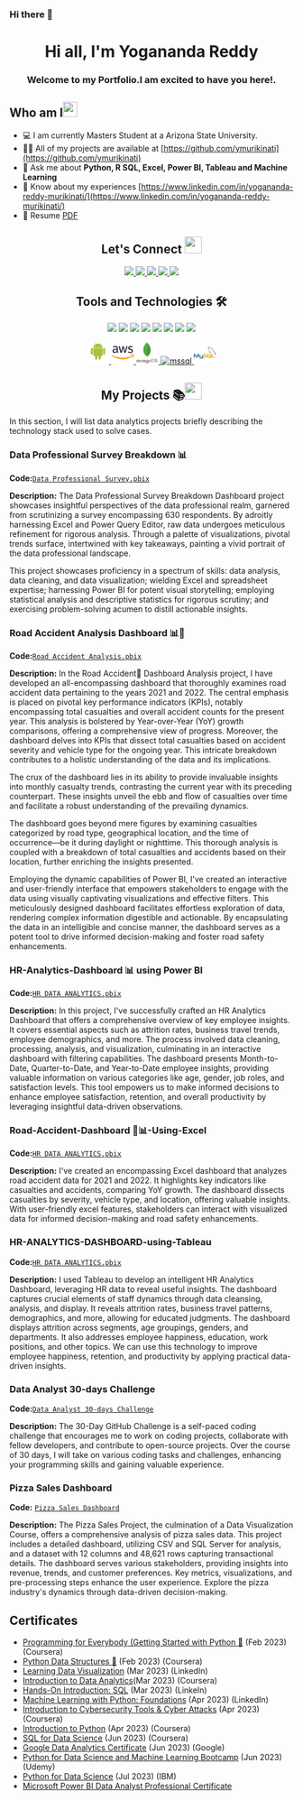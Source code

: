 ### Hi there 👋

<!--
**ymurikinati/ymurikinati** is a ✨ _special_ ✨ repository because its `README.md` (this file) appears on your GitHub profile.

Here are some ideas to get you started:

- 🔭 I’m currently working on ...
- 🌱 I’m currently learning ...
- 👯 I’m looking to collaborate on ...
- 🤔 I’m looking for help with ...
- 💬 Ask me about ...
- 📫 How to reach me: ...
- 😄 Pronouns: ...
- ⚡ Fun fact: ...
-->



<h1 align="center">Hi all, I'm Yogananda Reddy</h1>

<h3 align="center">Welcome to my Portfolio.I am excited to have you here!.</h3>



<h2 align="left">Who am I<img src="https://media.giphy.com/media/pDh3IDoUswmZrqdRip/giphy.gif" height="27px" width="25px"></h2>

- 💻 I am currently Masters Student at a Arizona State University.
- 👨‍💻 All of my projects are available at [https://github.com/ymurikinati](https://github.com/ymurikinati)
- 💬 Ask me about **Python, R SQL, Excel, Power BI, Tableau and Machine Learning**
- 📄 Know about my experiences [https://www.linkedin.com/in/yogananda-reddy-murikinati/](https://www.linkedin.com/in/yogananda-reddy-murikinati/)
- 📑 Resume [PDF](https://docs.google.com/document/d/1snUrllW1-FeiP4IkquYiWNaLiGfvybY4/edit)

<h2 align="center"> Let's Connect <img src="https://media.giphy.com/media/jOz35yxbuhvVQDKrce/giphy.gif" height="30px" width="30px"></h2>

<div align="center">
      <a href="https://www.linkedin.com/in/yogananda-reddy-murikinati/">
        <img src="https://img.shields.io/badge/LinkedIn-0077B5?style=for-the-badge&logo=linkedin&logoColor=white">
      </a>
      <a href="[https://www.instagram.com/1hanzla100/](https://www.upwork.com/workwith/1hanzla100)">
        <img src="https://img.shields.io/badge/UpWork-6FDA44?style=for-the-badge&logo=Upwork&logoColor=white">
      </a>
      <a href="https://github.com/ymurikinati">
        <img src="https://img.shields.io/badge/GitHub-100000?style=for-the-badge&logo=github&logoColor=white">
      </a>
      <a href="mailto:ymurikin@asu.edu">
        <img src="https://img.shields.io/badge/Gmail-D14836?style=for-the-badge&logo=gmail&logoColor=white">
      </a>
      <a href="https://www.datascienceportfol.io/ymurikinati">
        <img src="https://img.shields.io/badge/Portfolio-E4405F?style=for-the-badge&logo=Portfolio&logoColor=white">
      </a>
</div>

<h2 align="center">Tools and Technologies 🛠</h2>
<div align="center">
  <img src="https://img.shields.io/badge/Python-3776AB?style=for-the-badge&logo=python&logoColor=white"" />
  <img src="https://img.shields.io/badge/SQL-3776AB?style=for-the-badge&logo=SQL&logoColor=white" />
  <img src="https://img.shields.io/badge/EXCEL-3776AB?style=for-the-badge&logo=EXCEL&logoColor=Green" />
  <img src="https://img.shields.io/badge/Power BI-3776AB?style=for-the-badge&logo=PowerBI&logoColor=orange" />
  <img src="https://img.shields.io/badge/Tableau-3776AB?style=for-the-badge&logo=Tableau&logoColor=orange" />
  <img src="https://img.shields.io/badge/Machine Learning-3776AB?style=for-the-badge&logo=Machine Learning&logoColor=orange" />
  <img src="https://img.shields.io/badge/Cyber Security-3776AB?style=for-the-badge&logo=Cyber Security&logoColor=orange" />
 <img src="https://img.shields.io/badge/Java-3776AB?style=for-the-badge&logo=java&logoColor=orange" />
      <p align="center"> <a href="https://developer.android.com" target="_blank"> <img src="https://raw.githubusercontent.com/devicons/devicon/master/icons/android/android-original-wordmark.svg" alt="android" width="40" height="40"/> </a>
      <a href="https://aws.amazon.com" target="_blank"> <img src="https://raw.githubusercontent.com/devicons/devicon/master/icons/amazonwebservices/amazonwebservices-original-wordmark.svg" alt="aws" width="40" height="40"/> </a>
                   <a href="https://www.mongodb.com/" target="_blank"> <img src="https://raw.githubusercontent.com/devicons/devicon/master/icons/mongodb/mongodb-original-wordmark.svg" alt="mongodb" width="40" height="40"/> </a> <a href="https://www.microsoft.com/en-us/sql-server" target="_blank"> <img src="https://www.svgrepo.com/show/303229/microsoft-sql-server-logo.svg" alt="mssql" width="40" height="40"/> </a> <a href="https://www.mysql.com/" target="_blank"> <img src="https://raw.githubusercontent.com/devicons/devicon/master/icons/mysql/mysql-original-wordmark.svg" alt="mysql" width="40" height="40"/> </a>
      </p>
</div>




<h2 align="center"> My Projects 📚<img src="https://media.giphy.com/media/jOz35yxbuhvVQDKrce/giphy.gif" height="30px" width="30px"></h2>
In this section, I will list data analytics projects briefly describing the technology stack used to solve cases.

### Data Professional Survey Breakdown 📊
**Code:**[`Data Professional Survey.pbix`](https://github.com/ymurikinati/Data-Professional-Survey-Breakdown)

**Description:** The Data Professional Survey Breakdown Dashboard project showcases insightful perspectives of the data professional realm, garnered from scrutinizing a survey encompassing 630 respondents. By adroitly harnessing Excel and Power Query Editor, raw data undergoes meticulous refinement for rigorous analysis. Through a palette of visualizations, pivotal trends surface, intertwined with key takeaways, painting a vivid portrait of the data professional landscape.

This project showcases proficiency in a spectrum of skills: data analysis, data cleaning, and data visualization; wielding Excel and spreadsheet expertise; harnessing Power BI for potent visual storytelling; employing statistical analysis and descriptive statistics for rigorous scrutiny; and exercising problem-solving acumen to distill actionable insights.

### Road Accident Analysis Dashboard 📊🚦

**Code:**[`Road Accident Analysis.pbix`](https://github.com/ymurikinati/Road-Accident-Dashboard-Analysis)

**Description:** In the Road Accident🚗 Dashboard Analysis project, I have developed an all-encompassing dashboard that thoroughly examines road accident data pertaining to the years 2021 and 2022. The central emphasis is placed on pivotal key performance indicators (KPIs), notably encompassing total casualties and overall accident counts for the present year. This analysis is bolstered by Year-over-Year (YoY) growth comparisons, offering a comprehensive view of progress.
Moreover, the dashboard delves into KPIs that dissect total casualties based on accident severity and vehicle type for the ongoing year. This intricate breakdown contributes to a holistic understanding of the data and its implications.

The crux of the dashboard lies in its ability to provide invaluable insights into monthly casualty trends, contrasting the current year with its preceding counterpart. These insights unveil the ebb and flow of casualties over time and facilitate a robust understanding of the prevailing dynamics.

The dashboard goes beyond mere figures by examining casualties categorized by road type, geographical location, and the time of occurrence—be it during daylight or nighttime. This thorough analysis is coupled with a breakdown of total casualties and accidents based on their location, further enriching the insights presented.

Employing the dynamic capabilities of Power BI, I've created an interactive and user-friendly interface that empowers stakeholders to engage with the data using visually captivating visualizations and effective filters. This meticulously designed dashboard facilitates effortless exploration of data, rendering complex information digestible and actionable. By encapsulating the data in an intelligible and concise manner, the dashboard serves as a potent tool to drive informed decision-making and foster road safety enhancements.

### HR-Analytics-Dashboard 📊 using Power BI

**Code:**[`HR DATA ANALYTICS.pbix`](https://github.com/ymurikinati/HR-Analytics-Dashboard)

**Description:** In this project, I've successfully crafted an HR Analytics Dashboard that offers a comprehensive overview of key employee insights. It covers essential aspects such as attrition rates, business travel trends, employee demographics, and more. The process involved data cleaning, processing, analysis, and visualization, culminating in an interactive dashboard with filtering capabilities. The dashboard presents Month-to-Date, Quarter-to-Date, and Year-to-Date employee insights, providing valuable information on various categories like age, gender, job roles, and satisfaction levels. This tool empowers us to make informed decisions to enhance employee satisfaction, retention, and overall productivity by leveraging insightful data-driven observations.

### Road-Accident-Dashboard 🚦📊-Using-Excel

**Code:**[`HR DATA ANALYTICS.pbix`](https://github.com/ymurikinati/Road-Accident-Dashboard-Using-Excel)

**Description:** I've created an encompassing Excel dashboard that analyzes road accident data for 2021 and 2022. It highlights key indicators like casualties and accidents, comparing YoY growth. The dashboard dissects casualties by severity, vehicle type, and location, offering valuable insights. With user-friendly excel features, stakeholders can interact with visualized data for informed decision-making and road safety enhancements.

### HR-ANALYTICS-DASHBOARD-using-Tableau 

**Code:**[`HR DATA ANALYTICS.pbix`](https://github.com/ymurikinati/HR-ANALYTICS-DASHBOARD-using-Tableau)

**Description:** I used Tableau to develop an intelligent HR Analytics Dashboard, leveraging HR data to reveal useful insights. The dashboard captures crucial elements of staff dynamics through data cleansing, analysis, and display. It reveals attrition rates, business travel patterns, demographics, and more, allowing for educated judgments. The dashboard displays attrition across segments, age groupings, genders, and departments. It also addresses employee happiness, education, work positions, and other topics. We can use this technology to improve employee happiness, retention, and productivity by applying practical data-driven insights.

### Data Analyst 30-days Challenge

**Code:**[`Data Analyst 30-days Challenge`](https://github.com/ymurikinati/Yoga_Data_Analyst_Challenge_30_days)

**Description:** The 30-Day GitHub Challenge is a self-paced coding challenge that encourages me to work on coding projects, collaborate with fellow developers, and contribute to open-source projects. Over the course of 30 days, I will take on various coding tasks and challenges, enhancing your programming skills and gaining valuable experience.

### Pizza Sales Dashboard

**Code:** [`Pizza Sales Dashboard`](https://github.com/ymurikinati/Pizza-Sales-Dashboard)

**Description:** The Pizza Sales Project, the culmination of a Data Visualization Course, offers a comprehensive analysis of pizza sales data. This project includes a detailed dashboard, utilizing CSV and SQL Server for analysis, and a dataset with 12 columns and 48,621 rows capturing transactional details. The dashboard serves various stakeholders, providing insights into revenue, trends, and customer preferences. Key metrics, visualizations, and pre-processing steps enhance the user experience. Explore the pizza industry's dynamics through data-driven decision-making.


## Certificates

- [Programming for Everybody (Getting Started with Python 🐍](https://www.coursera.org/account/accomplishments/certificate/M8QAK9QRTU96) (Feb 2023) (Coursera)
- [Python Data Structures 🐍](https://www.coursera.org/account/accomplishments/certificate/GP2VWV7SL9HG) (Feb 2023) (Coursera)
- [Learning Data Visualization](https://www.linkedin.com/learning/certificates/8c669ce6099c0e0f386e1286557c44cff3026fa4cf47b0e0092ec936b8c1690c) (Mar 2023) (LinkedIn)
- [Introduction to Data Analytics](https://www.coursera.org/account/accomplishments/certificate/LME6QGQ6MXG3)(Mar 2023) (Coursera)
- [Hands-On Introduction: SQL](https://www.linkedin.com/learning/certificates/5983e5aed450f2341b0e12a4a690013e33d378ad97cbd971830d02f61e750c29) (Mar 2023) (LinkeIn)
- [Machine Learning with Python: Foundations](https://www.linkedin.com/learning/certificates/bd6a5bd62ff45ba877638dafb70b6049147f400e60c50b359777f5858aaba3bd) (Apr 2023) (LinkedIn)
- [Introduction to Cybersecurity Tools & Cyber Attacks](https://www.coursera.org/account/accomplishments/certificate/E5XZ6W47BHW4) (Apr 2023) (Coursera)
- [ Introduction to Python](https://courses.analyticsvidhya.com/certificates/ctkpv9irsd) (Apr 2023) (Coursera)
- [SQL for Data Science](https://www.coursera.org/account/accomplishments/certificate/GYAD75ZQN6BF) (Jun 2023) (Coursera)
- [Google Data Analytics Certificate](https://www.credly.com/badges/2800df18-f839-4c14-bf66-898544bc92fb/linked_in_profile) (Jun 2023) (Google)
- [ Python for Data Science and Machine Learning Bootcamp](https://www.udemy.com/certificate/UC-92737c2c-e8e9-42d3-9ab2-7658615b14a5/) (Jun 2023) (Udemy)
- [Python for Data Science](https://www.credly.com/badges/8e977bb6-48be-40b5-af45-8309e940c4ad/linked_in_profile) (Jul 2023) (IBM)
- [Microsoft Power BI Data Analyst Professional Certificate](https://www.coursera.org/account/accomplishments/verify/KE8Q947XFLAP)




